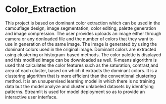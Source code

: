 # Color_Extraction
This project is based on dominant color extraction which can be used in the camouflage design, image segmentation, color editing, palette generation  and image compression. 
The user provides uploads an image either through camera or any donloaded file and the number of colors that they want to use in generation of the same image. The image is generated by using the dominant colors used in the original image. Dominant colors are extracted using clustering or histogram-based methods. The color palette is displayed and this modified image can be downloaded as well.
K-means algorithm is used that calculates the color features such as the saturation, contrast,and area of each cluster, based on which it extracts the dominant colors. It is a clustering algorithm that is more efficient than the conventional clustering method. It is an unsupervised learning model in which there is no training data but the model analyze and cluster unlabeled datasets by identifying patterns.
Streamlit is used for model deployment so as to provide an interactive user interface.

